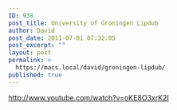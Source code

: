 ```yaml
---
ID: 938
post_title: University of Groningen Lipdub
author: David
post_date: 2011-07-01 07:32:05
post_excerpt: ""
layout: post
permalink: >
  https://macs.local/david/groningen-lipdub/
published: true
---
```

http://www.youtube.com/watch?v=oKE8O3xrK2I